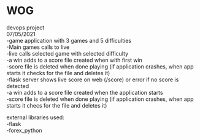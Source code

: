 # WOG
devops project  
07/05/2021  
-game application with 3 games and 5 difficulties  
-Main games calls to live  
-live calls selected game with selected difficulty  
-a win adds to a score file created when with first win  
-score file is deleted when done playing (if application crashes, when app starts it checks for the file and deletes it)  
-flask server shows live score on web (/score) or error if no score is detected  
-a win adds to a score file created when the application starts  
-score file is deleted when done playing (if application crashes, when app starts it checs for the file and deletes it)  

external libraries used:  
-flask  
-forex_python  

